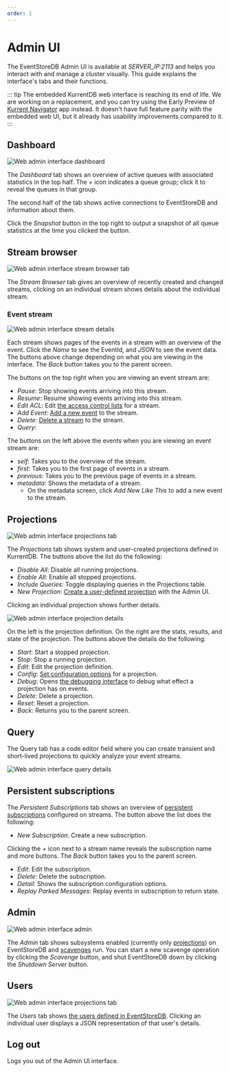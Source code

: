 ```yaml
---
order: 1
---
```


# Admin UI

The EventStoreDB Admin UI is available at _SERVER_IP:2113_ and helps you interact with and manage a cluster visually. This guide explains the interface's tabs and their functions.

::: tip
The embedded KurrentDB web interface is reaching its end of life. We are working on a replacement, and you can try using the Early Preview of [Kurrent Navigator](https://www.kurrent.io/eventstoredb-app-preview) app instead. It doesn't have full feature parity with the embedded web UI, but it already has usability improvements compared to it.
:::

## Dashboard

![Web admin interface dashboard](images/wai-dashboard.png)

The _Dashboard_ tab shows an overview of active queues with associated statistics in the top half. The _+_ icon indicates a queue group; click it to reveal the queues in that group.

The second half of the tab shows active connections to EventStoreDB and information about them.

Click the _Snapshot_ button in the top right to output a snapshot of all queue statistics at the time you clicked the button.

## Stream browser

![Web admin interface stream browser tab](images/wai-stream-browser.png)

The _Stream Browser_ tab gives an overview of recently created and changed streams, clicking on an individual stream shows details about the individual stream.

### Event stream

![Web admin interface stream details](images/wai-stream-details.png)

Each stream shows pages of the events in a stream with an overview of the event. Click the _Name_ to see the EventId, and _JSON_ to see the event data. The buttons above change depending on what you are viewing in the interface. The _Back_ button takes you to the parent screen.

The buttons on the top right when you are viewing an event stream are:

- _Pause_: Stop showing events arriving into this stream.
- _Resume_: Resume showing events arriving into this stream.
- _Edit ACL_: Edit [the access control lists](../security/user-authorization.md#access-control-lists) for a stream.
- _Add Event_: [Add a new event](@clients/grpc/appending-events.md) to the stream.
- _Delete_: [Delete a stream](@clients/grpc/delete-stream.md#soft-delete) to the stream.
- _Query_:

The buttons on the left above the events when you are viewing an event stream are:

- _self_: Takes you to the overview of the stream.
- _first_: Takes you to the first page of events in a stream.
- _previous_: Takes you to the previous page of events in a stream.
- _metadata_: Shows the metadata of a stream.
  - On the metadata screen, click _Add New Like This_ to add a new event to the stream.

## Projections

![Web admin interface projections tab](images/wai-projections.png)

The _Projections_ tab shows system and user-created projections defined in KurrentDB. The buttons above the list do the following:

- _Disable All_: Disable all running projections.
- _Enable All_: Enable all stopped projections.
- _Include Queries_: Toggle displaying queries in the Projections table.
- _New Projection_: [Create a user-defined projection](projections/custom.md) with the Admin UI.

Clicking an individual projection shows further details.

![Web admin interface projection details](./images/wai-projection-details.jpg)

On the left is the projection definition. On the right are the stats, results, and state of the projection. The buttons above the details do the following:

- _Start_: Start a stopped projection.
- _Stop_: Stop a running projection.
- _Edit_: Edit the projection definition.
- _Config_: [Set configuration options](projections/custom.md#configuring-projections) for a projection.
- _Debug_: Opens [the debugging interface](projections/custom.md#debugging) to debug what effect a projection has on events.
- _Delete_: Delete a projection.
- _Reset_: Reset a projection.
- _Back_: Returns you to the parent screen.

## Query

The Query tab has a code editor field where you can create transient and short-lived projections to quickly analyze your event streams.

![Web admin interface query details](images/wai-query-details.png)

## Persistent subscriptions

The _Persistent Subscriptions_ tab shows an overview of [persistent subscriptions](persistent-subscriptions.md) configured on streams. The button above the list does the following:

- _New Subscription_: Create a new subscription.

Clicking the _+_ icon next to a stream name reveals the subscription name and more buttons. The _Back_ button takes you to the parent screen.

- _Edit_: Edit the subscription.
- _Delete_: Delete the subscription.
- _Detail_: Shows the subscription configuration options.
- _Replay Parked Messages_: Replay events in subscription to return state.

## Admin

![Web admin interface admin](images/wai-admin.png)

The _Admin_ tab shows subsystems enabled (currently only [projections](projections/README.md)) on EventStoreDB and [scavenges](../operations/scavenge.md) run. You can start a new scavenge operation by clicking the _Scavenge_ button, and shut EventStoreDB down by clicking the _Shutdown Server_ button.

## Users

![Web admin interface projections tab](images/wai-users.png)

The _Users_ tab shows [the users defined in EventStoreDB](../security/user-authentication.md). Clicking an individual user displays a JSON representation of that user's details.

## Log out

Logs you out of the Admin UI interface.
